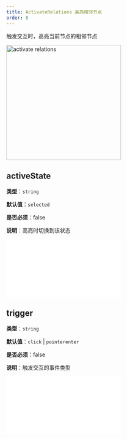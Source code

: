 ```yaml
---
title: ActivateRelations 高亮相邻节点
order: 8
---
```


触发交互时，高亮当前节点的相邻节点

<img alt="activate relations" src="https://mdn.alipayobjects.com/huamei_qa8qxu/afts/img/A*e3FgR60eSRoAAAAAAAAAAAAADmJ7AQ/original" height='300'/>

## activeState

**类型**：`string`

**默认值**：`selected`

**是否必须**：false

**说明**：高亮时切换到该状态

<embed src="../../common/BehaviorMultiple.zh.md"></embed>

## trigger

**类型**：`string`

**默认值**：`click` | `pointerenter`

**是否必须**：false

**说明**：触发交互的事件类型

<embed src="../../common/BehaviorShould.zh.md"></embed>
